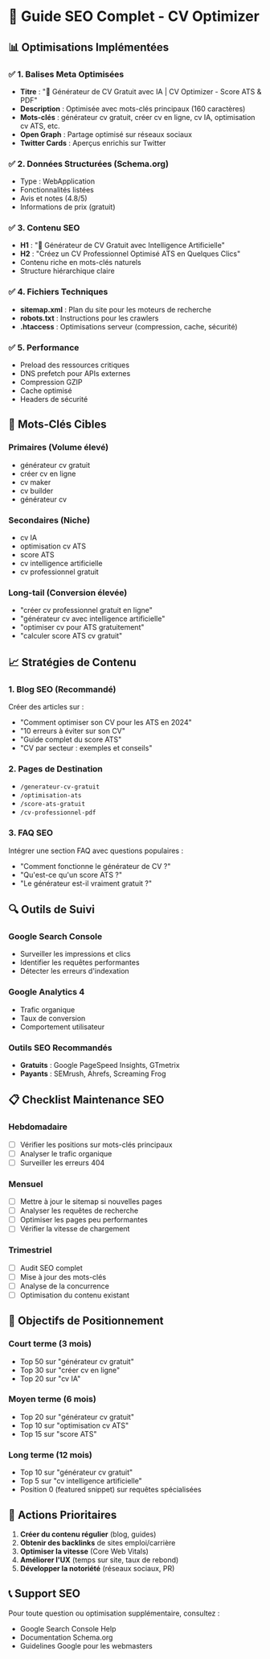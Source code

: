 # 🚀 Guide SEO Complet - CV Optimizer

## 📊 Optimisations Implémentées

### ✅ 1. Balises Meta Optimisées
- **Titre** : "🚀 Générateur de CV Gratuit avec IA | CV Optimizer - Score ATS & PDF"
- **Description** : Optimisée avec mots-clés principaux (160 caractères)
- **Mots-clés** : générateur cv gratuit, créer cv en ligne, cv IA, optimisation cv ATS, etc.
- **Open Graph** : Partage optimisé sur réseaux sociaux
- **Twitter Cards** : Aperçus enrichis sur Twitter

### ✅ 2. Données Structurées (Schema.org)
- Type : WebApplication
- Fonctionnalités listées
- Avis et notes (4.8/5)
- Informations de prix (gratuit)

### ✅ 3. Contenu SEO
- **H1** : "🚀 Générateur de CV Gratuit avec Intelligence Artificielle"
- **H2** : "Créez un CV Professionnel Optimisé ATS en Quelques Clics"
- Contenu riche en mots-clés naturels
- Structure hiérarchique claire

### ✅ 4. Fichiers Techniques
- **sitemap.xml** : Plan du site pour les moteurs de recherche
- **robots.txt** : Instructions pour les crawlers
- **.htaccess** : Optimisations serveur (compression, cache, sécurité)

### ✅ 5. Performance
- Preload des ressources critiques
- DNS prefetch pour APIs externes
- Compression GZIP
- Cache optimisé
- Headers de sécurité

## 🎯 Mots-Clés Cibles

### Primaires (Volume élevé)
- générateur cv gratuit
- créer cv en ligne
- cv maker
- cv builder
- générateur cv

### Secondaires (Niche)
- cv IA
- optimisation cv ATS
- score ATS
- cv intelligence artificielle
- cv professionnel gratuit

### Long-tail (Conversion élevée)
- "créer cv professionnel gratuit en ligne"
- "générateur cv avec intelligence artificielle"
- "optimiser cv pour ATS gratuitement"
- "calculer score ATS cv gratuit"

## 📈 Stratégies de Contenu

### 1. Blog SEO (Recommandé)
Créer des articles sur :
- "Comment optimiser son CV pour les ATS en 2024"
- "10 erreurs à éviter sur son CV"
- "Guide complet du score ATS"
- "CV par secteur : exemples et conseils"

### 2. Pages de Destination
- `/generateur-cv-gratuit`
- `/optimisation-ats`
- `/score-ats-gratuit`
- `/cv-professionnel-pdf`

### 3. FAQ SEO
Intégrer une section FAQ avec questions populaires :
- "Comment fonctionne le générateur de CV ?"
- "Qu'est-ce qu'un score ATS ?"
- "Le générateur est-il vraiment gratuit ?"

## 🔍 Outils de Suivi

### Google Search Console
- Surveiller les impressions et clics
- Identifier les requêtes performantes
- Détecter les erreurs d'indexation

### Google Analytics 4
- Trafic organique
- Taux de conversion
- Comportement utilisateur

### Outils SEO Recommandés
- **Gratuits** : Google PageSpeed Insights, GTmetrix
- **Payants** : SEMrush, Ahrefs, Screaming Frog

## 📋 Checklist Maintenance SEO

### Hebdomadaire
- [ ] Vérifier les positions sur mots-clés principaux
- [ ] Analyser le trafic organique
- [ ] Surveiller les erreurs 404

### Mensuel
- [ ] Mettre à jour le sitemap si nouvelles pages
- [ ] Analyser les requêtes de recherche
- [ ] Optimiser les pages peu performantes
- [ ] Vérifier la vitesse de chargement

### Trimestriel
- [ ] Audit SEO complet
- [ ] Mise à jour des mots-clés
- [ ] Analyse de la concurrence
- [ ] Optimisation du contenu existant

## 🎯 Objectifs de Positionnement

### Court terme (3 mois)
- Top 50 sur "générateur cv gratuit"
- Top 30 sur "créer cv en ligne"
- Top 20 sur "cv IA"

### Moyen terme (6 mois)
- Top 20 sur "générateur cv gratuit"
- Top 10 sur "optimisation cv ATS"
- Top 15 sur "score ATS"

### Long terme (12 mois)
- Top 10 sur "générateur cv gratuit"
- Top 5 sur "cv intelligence artificielle"
- Position 0 (featured snippet) sur requêtes spécialisées

## 🚀 Actions Prioritaires

1. **Créer du contenu régulier** (blog, guides)
2. **Obtenir des backlinks** de sites emploi/carrière
3. **Optimiser la vitesse** (Core Web Vitals)
4. **Améliorer l'UX** (temps sur site, taux de rebond)
5. **Développer la notoriété** (réseaux sociaux, PR)

## 📞 Support SEO

Pour toute question ou optimisation supplémentaire, consultez :
- Google Search Console Help
- Documentation Schema.org
- Guidelines Google pour les webmasters


